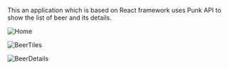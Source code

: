 This an application which is based on React framework uses Punk API to show the list of beer and its details.


 ![Home](https://user-images.githubusercontent.com/44136101/60435456-84e4d380-9c01-11e9-997a-6a5cf3bfb534.PNG)
 
 
![BeerTiles](https://user-images.githubusercontent.com/44136101/60435466-8c0be180-9c01-11e9-9337-7d8e50f506ff.PNG)




![BeerDetails](https://user-images.githubusercontent.com/44136101/60435471-9037ff00-9c01-11e9-859e-8768a329b3f4.PNG)
